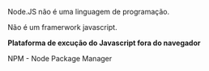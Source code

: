 Node.JS não é uma linguagem de programação.

Não é um framerwork javascript.

**Plataforma de excução do Javascript fora do navegador**

NPM - Node Package Manager